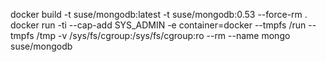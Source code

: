 docker build -t suse/mongodb:latest -t suse/mongodb:0.53 --force-rm .
docker run -ti --cap-add SYS_ADMIN -e container=docker --tmpfs /run --tmpfs /tmp -v /sys/fs/cgroup:/sys/fs/cgroup:ro --rm --name mongo suse/mongodb
